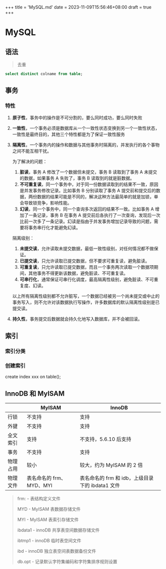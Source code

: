 +++
title = 'MySQL.md'
date = 2023-11-09T15:56:46+08:00
draft = true
+++

# MySQL

## 语法

> 去重

```sql
select distinct colname from table;
```

## 事务

### 特性

1. **原子性**，事务中的操作是不可分割的，要么同时成功，要么同时失败

2. **一致性**，一个事务必须是数据库从一个一致性状态变换到另一个一致性状态，一致性是最终目的，其他三个特性都是为了保证一致性服务

3. **隔离性**，一个事务内的操作和数据与其他事务时隔离的，并发执行的各个事物之间不能互相干扰。

   为了解决的问题：

   1. **脏读**，事务 A 修改了一个数据但未提交，事务 B 读取到了事务 A 未提交的数据，如果事务 A 失败了，事务 B 读取到的就是脏数据。
   2. **不可重复读**，同一个事务中，对于同一份数据读取到的结果不一致，原因是并发事务修改记录。比如事务 B 分别读取了事务 A 提交前和提交后的数据，两份数据的结果可能是不同的，解决这种方法最简单的就是加锁，单会导致锁竞争，影响性能。
   3. **幻读**，同一个事务中，同一个查询多次返回的结果不一致。比如事务 A 增加了一条记录，事务 B 在事务 A 提交前后各执行了一次查询，发现后一次比前一次多了一条记录。幻读是指由于并发事务增加记录导致的问题，需要将事务串行化才能避免幻读。

   隔离级别：

   1. **未提交读**，允许读取未提交数据，最低一致性级别，对任何情况都不做保证。
   2. **已提交读**，只允许读取已提交数据，但不要求可重复读，避免脏读。
   3. **可重复读**，只允许读取已提交数据，而且一个事务两次读取一个数据项期间，其他事务不得更新该数据，避免脏读、不可重复读。
   4. **可串行化**，通常保证可串行化调度，最高隔离性级别，避免脏读、不可重复度、幻读。

   以上所有隔离性级别都不允许脏写，一个数据已经被另一个尚未提交或中止的事务写入，则不允许对该数据执行写操作，许多数据库的默认隔离性级别是已提交读。

4. **持久性**，事务提交后数据就会持久化地写入数据库，并不会被回滚。

## 索引

### 索引分类



### 创建索引

create index xxx on table();





## InnoDB 和 MyISAM

|          | MyISAM                   | InnoDB                                           |
| -------- | ------------------------ | ------------------------------------------------ |
| 行锁     | 不支持                   | 支持                                             |
| 外键     | 不支持                   | 支持                                             |
| 全文索引 | 支持                     | 不支持，5.6.10 后支持                            |
| 事务     | 不支持                   | 支持                                             |
| 物理占用 | 较小                     | 较大，约为 MyISAM 的 2 倍                        |
| 物理文件 | 表名命名的 frm、MYD、MYI | 表名命名的 frm 和 idb，上级目录下的 ibdata1 文件 |

> frm: - 表结构定义文件
>
> MYD - MyISAM 表数据存储文件
>
> MYI - MyISAM 表索引存储文件
>
> ibdata1 - innoDB 共享表空间数据存储文件
>
> ibtmp1 - innoDB 临时表空间文件
>
> ibd - innoDB 独立表空间表数据备份文件
>
> db.opt - 记录默认字符集编码和字符集排序规则设置

